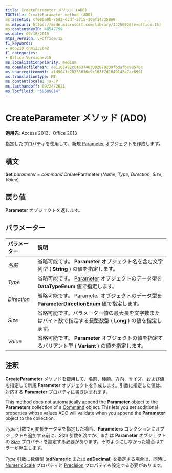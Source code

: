 ```yaml
---
title: CreateParameter メソッド (ADO)
TOCTitle: CreateParameter method (ADO)
ms:assetid: cf080a0b-75d2-dcdf-2715-10af147358e9
ms:mtpsurl: https://msdn.microsoft.com/library/JJ250026(v=office.15)
ms:contentKeyID: 48547799
ms.date: 09/18/2015
mtps_version: v=office.15
f1_keywords:
- ado210.chm1231042
f1_categories:
- Office.Version=v15
ms.localizationpriority: medium
ms.openlocfilehash: ee1103492c6a637463002070239fbdafbe98578e
ms.sourcegitcommit: a1d9041c20256616c9c183f7d1049142a7ac6991
ms.translationtype: MT
ms.contentlocale: ja-JP
ms.lasthandoff: 09/24/2021
ms.locfileid: "59589814"
---
```

# <a name="createparameter-method-ado"></a>CreateParameter メソッド (ADO)

**適用先**: Access 2013、Office 2013

指定したプロパティを使用して、新規 [Parameter](parameter-object-ado.md) オブジェクトを作成します。

## <a name="syntax"></a>構文

**Set** *parameter*  =  *command*.CreateParameter (*Name*, *Type*, *Direction*, *Size*, *Value*)

## <a name="return-value"></a>戻り値

**Parameter** オブジェクトを返します。

## <a name="parameters"></a>パラメーター

|パラメーター|説明|
|:--------|:----------|
|*名前* |省略可能です。 **Parameter** オブジェクト名を含む文字列型 ( **String** ) の値を指定します。|
|*Type* |省略可能です。 [Parameter](datatypeenum.md) オブジェクトのデータ型を **DataTypeEnum** 値で指定します。|
|*Direction* |省略可能です。 [Parameter](parameterdirectionenum.md) オブジェクトのデータ型を **ParameterDirectionEnum** 値で指定します。|
|*Size* |省略可能です。パラメーター値の最大長を文字数またはバイト数で指定する長整数型 ( **Long** ) の値を指定します。|
|*Value* |省略可能です。 **Parameter** オブジェクトの値を指定するバリアント型 ( **Variant** ) の値を指定します。|

## <a name="remarks"></a>注釈

**CreateParameter** メソッドを使用して、名前、種類、方向、サイズ、および値を指定して新規 **Parameter** オブジェクトを作成します。引数に指定した値は、対応する **Parameter** プロパティに書き込まれます。

This method does not automatically append the **Parameter** object to the **Parameters** collection of a [Command](command-object-ado.md) object. This lets you set additional properties whose values ADO will validate when you append the **Parameter** object to the collection.

*Type* 引数で可変長データ型を指定した場合、**Parameters** コレクションにオブジェクトを追加する前に、*Size* 引数を渡すか、または **Parameter** オブジェクトの [Size](size-property-ado.md) プロパティを設定する必要があります。そのようにしなかった場合はエラーが発生します。

*Type* 引数に数値型 (**adNumeric** または **adDecimal**) を指定する場合は、同時に [NumericScale](numericscale-property-ado.md) プロパティと [Precision](precision-property-ado.md) プロパティも設定する必要があります。

